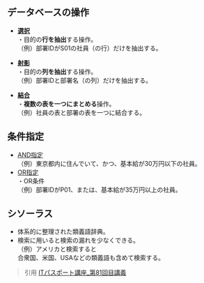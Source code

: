 ## データベースの操作  
* [**選択**](https://gyazo.com/1c509dd8664ea1f3558e309f6c6247b4)    
・目的の**行を抽出**する操作。  
（例）部署IDがS01の社員（の行）だけを抽出する。  

* [**射影**](https://gyazo.com/4223ec5d84060abdd77f034212398b1c)  
・目的の**列を抽出**する操作。  
（例）部署IDと部署名（の列）だけを抽出する。  

* [**結合**](https://gyazo.com/fbf91240b5613c813eb49eae742e021d)  
・**複数の表を一つにまとめる**操作。  
（例）社員の表と部署の表を一つに結合する。  

## 条件指定  
* [AND指定](https://gyazo.com/e44dee449ac65ba386fa832d30af1700)  
（例）東京都内に住んでいて、かつ、基本給が30万円以下の社員。  
* [OR指定](https://gyazo.com/91b4ad45736134cf7b8204360e9f4980)  
・OR条件  
（例）部署IDがP01、または、基本給が35万円以上の社員。  

## **シソーラス**  
* 体系的に整理された類義語辞典。  
* 検索に用いると検索の漏れを少なくできる。  
（例）アメリカと検索すると<br>合衆国、米国、USAなどの類義語も含めて検索する。   




> 引用
[ITパスポート講座_第81回目講義](https://www.youtube.com/watch?v=NRwTvTrn41I&list=PLC9xywNMIf9jgTizhye6GyPjZcuPZ9ou5&index=83&t=0s)
